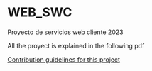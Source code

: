 # WEB_SWC
Proyecto de servicios web cliente 2023

All the proyect is explained in the following pdf

[Contribution guidelines for this project](WEB_SWC/PD_2023_SistemaOperativo_v1.pdf)
